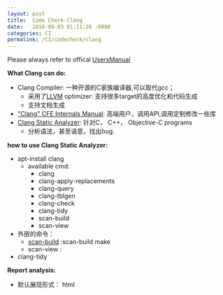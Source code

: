 ```yaml
---
layout: post
title:  Code Check-Clang
date:   2016-08-03 01:11:26 -0800
categories: CI
permalink: /CI/codecheck/clang
---
```

Please always refer to offical [UsersManual](http://clang.llvm.org/docs/UsersManual.html)

**What Clang can do:**

* Clang Compiler: 一种开源的C家族编译器,可以取代gcc；
	* 采用了[LLVM](http://llvm.org/) optimizer: 支持很多target的高度优化和代码生成
	* 支持文档生成
* ["Clang" CFE Internals Manual](http://clang.llvm.org/docs/InternalsManual.html): 高端用户，调用API,调用定制修改一些库
* [Clang Static Analyzer](http://clang-analyzer.llvm.org/): 针对C， C++， Objective-C programs
	* 分析语法，甚至语意，找出bug.


**how to use Clang Static Analyzer:**

* apt-install clang
	* available cmd: 
		* clang 
		* clang-apply-replacements 
		* clang-query
		* clang-tblgen
		* clang-check 
		* clang-tidy
		* scan-build
		* scan-view
* 外嵌的命令： 
	* [scan-build](http://clang-analyzer.llvm.org/scan-build.html) :scan-build make
	* scan-view :
* clang-tidy


**Report analysis:**

* 默认展现形式： html
